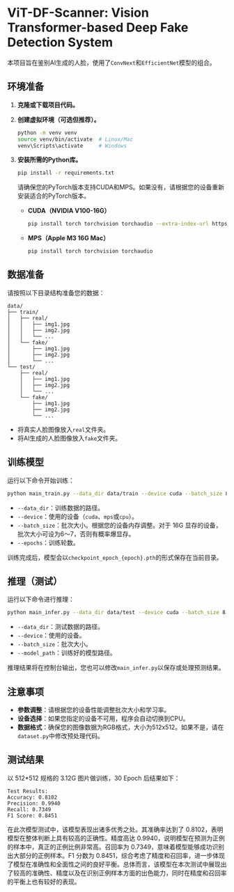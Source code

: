 # ViT-DF-Scanner: Vision Transformer-based Deep Fake Detection System

本项目旨在鉴别AI生成的人脸，使用了`ConvNext`和`EfficientNet`模型的组合。

## 环境准备

1. **克隆或下载项目代码。**

2. **创建虚拟环境（可选但推荐）。**

   ```bash
   python -m venv venv
   source venv/bin/activate  # Linux/Mac
   venv\Scripts\activate     # Windows
   ```

3. **安装所需的Python库。**

   ```bash
   pip install -r requirements.txt
   ```

   请确保您的PyTorch版本支持CUDA和MPS。如果没有，请根据您的设备重新安装适合的PyTorch版本。

   - **CUDA（NVIDIA V100-16G）**

     ```bash
     pip install torch torchvision torchaudio --extra-index-url https://download.pytorch.org/whl/cu117
     ```

   - **MPS（Apple M3 16G Mac）**

     ```bash
     pip install torch torchvision torchaudio
     ```

## 数据准备

请按照以下目录结构准备您的数据：

```
data/
├── train/
│   ├── real/
│   │   ├── img1.jpg
│   │   ├── img2.jpg
│   │   └── ...
│   └── fake/
│       ├── img1.jpg
│       ├── img2.jpg
│       └── ...
└── test/
    ├── real/
    │   ├── img1.jpg
    │   ├── img2.jpg
    │   └── ...
    └── fake/
        ├── img1.jpg
        ├── img2.jpg
        └── ...
```

- 将真实人脸图像放入`real`文件夹。
- 将AI生成的人脸图像放入`fake`文件夹。

## 训练模型

运行以下命令开始训练：

```bash
python main_train.py --data_dir data/train --device cuda --batch_size 8 --epochs 30
```

- `--data_dir`：训练数据的路径。
- `--device`：使用的设备（`cuda`、`mps`或`cpu`）。
- `--batch_size`：批次大小。根据您的设备内存调整。对于 16G 显存的设备，批次大小可设为6～7，否则有概率爆显存。
- `--epochs`：训练轮数。

训练完成后，模型会以`checkpoint_epoch_{epoch}.pth`的形式保存在当前目录。

## 推理（测试）

运行以下命令进行推理：

```bash
python main_infer.py --data_dir data/test --device cuda --batch_size 8 --model_path checkpoint_epoch_30.pth
```

- `--data_dir`：测试数据的路径。
- `--device`：使用的设备。
- `--batch_size`：批次大小。
- `--model_path`：训练好的模型路径。

推理结果将在控制台输出，您也可以修改`main_infer.py`以保存或处理预测结果。

## 注意事项

- **参数调整**：请根据您的设备性能调整批次大小和学习率。
- **设备选择**：如果您指定的设备不可用，程序会自动切换到CPU。
- **数据格式**：确保您的图像数据为RGB格式，大小为512x512。如果不是，请在`dataset.py`中修改预处理代码。

## 测试结果

以 512*512 规格的 3.12G 图片做训练，30 Epoch 后结果如下：

```
Test Results:
Accuracy: 0.8102
Precision: 0.9940
Recall: 0.7349
F1 Score: 0.8451
```

在此次模型测试中，该模型表现出诸多优秀之处。其准确率达到了 0.8102，表明模型在整体判断上具有较高的正确性。精度高达 0.9940，说明模型在预测为正例的样本中，真正的正例比例非常高。召回率为 0.7349，意味着模型能够成功识别出大部分的正例样本。F1 分数为 0.8451，综合考虑了精度和召回率，进一步体现了模型在准确性和全面性之间的良好平衡。总体而言，该模型在本次测试中展现出了较高的准确性、精度以及在识别正例样本方面的出色能力，同时在精度和召回率的平衡上也有较好的表现。